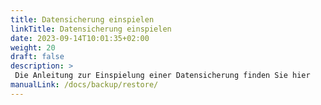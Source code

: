 ```yaml
---
title: Datensicherung einspielen
linkTitle: Datensicherung einspielen
date: 2023-09-14T10:01:35+02:00
weight: 20
draft: false
description: >
 Die Anleitung zur Einspielung einer Datensicherung finden Sie hier
manualLink: /docs/backup/restore/
---
```

<script>
  window.location.href = "/docs/backup/restore/";
</script>
